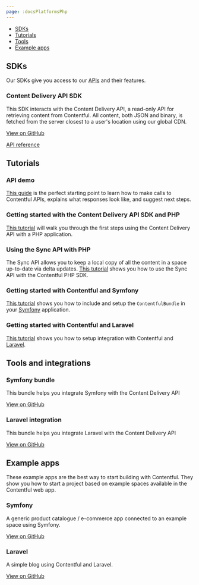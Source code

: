 ```yaml
---
page: :docsPlatformsPhp
---
```


- [SDKs](#sdks)
- [Tutorials](#tutorials)
- [Tools](#tools-and-integrations)
- [Example apps](#example-apps)

## SDKs

Our SDKs give you access to our [APIs](/developers/docs/concepts/apis/) and their features.

### Content Delivery API SDK

This SDK interacts with the Content Delivery API, a read-only API for retrieving content from Contentful. All content, both JSON and binary, is fetched from the server closest to a user's location using our global CDN.

[View on GitHub](https://github.com/contentful/contentful.php)

[API reference](https://contentful.github.io/contentful.php/api/)

## Tutorials

### API demo

[This guide](/developers/api-demo/php/) is the perfect starting point to learn how to make calls to Contentful APIs, explains what responses look like, and suggest next steps.

### Getting started with the Content Delivery API SDK and PHP

[This tutorial](/developers/docs/php/tutorials/getting-started-with-contentful-and-php/) will walk you through the first steps using the Content Delivery API with a PHP application.

### Using the Sync API with PHP

The Sync API allows you to keep a local copy of all the content in a space up-to-date via delta updates. [This tutorial](/developers/docs/php/tutorials/using-the-sync-api-with-php/) shows you how to use the Sync API with the Contentful PHP SDK.

### Getting started with Contentful and Symfony

[This tutorial](/developers/docs/php/tutorials/getting-started-with-contentful-and-symfony/) shows you how to include and setup the `ContentfulBundle` in your [Symfony](https://symfony.com/) application.

### Getting started with Contentful and Laravel

[This tutorial](/developers/docs/php/tutorials/getting-started-with-contentful-and-laravel/) shows you how to setup integration with Contentful and [Laravel](https://laravel.com/).

## Tools and integrations

### Symfony bundle

This bundle helps you integrate Symfony with the Content Delivery API

[View on GitHub](https://github.com/contentful/ContentfulBundle)

### Laravel integration

This bundle helps you integrate Laravel with the Content Delivery API

[View on GitHub](https://github.com/contentful/contentful-laravel)

## Example apps

These example apps are the best way to start building with Contentful. They show you how to start a project based on example spaces available in the Contentful web app.

### Symfony

A generic product catalogue / e-commerce app connected to an example space using Symfony.

[View on GitHub](https://github.com/contentful/product-catalogue-app-symfony)

### Laravel

A simple blog using Contentful and Laravel.

[View on GitHub](https://github.com/contentful/blog-app-laravel)
